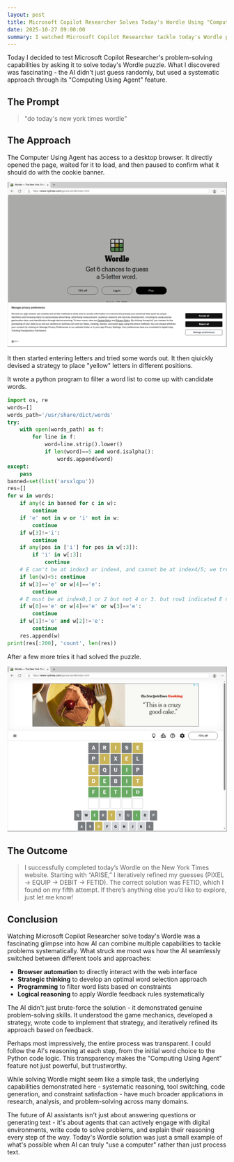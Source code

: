```yaml
---
layout: post
title: Microsoft Copilot Researcher Solves Today's Wordle Using "Computing Using Agent"
date: 2025-10-27 09:00:00
summary: I watched Microsoft Copilot Researcher tackle today's Wordle puzzle using its "Computing Using Agent" feature. Here's how AI approaches word puzzles with systematic reasoning and computational strategy.
---
```


Today I decided to test Microsoft Copilot Researcher's problem-solving capabilities by asking it to solve today's Wordle puzzle. What I discovered was fascinating - the AI didn't just guess randomly, but used a systematic approach through its "Computing Using Agent" feature.

## The Prompt

> "do today's new york times wordle"

## The Approach

The Computer Using Agent has access to a desktop browser. It directly opened the page, waited for it to load, and then paused to confirm what it should do with the cookie banner.

![step1](/images/wordle1.png)

It then started entering letters and tried some words out. It then qiuickly devised a strategy to place "yellow" letters in different positions.

It wrote a python program to filter a word list to come up with candidate words.

```python
import os, re
words=[]
words_path='/usr/share/dict/words'
try:
    with open(words_path) as f:
        for line in f:
            word=line.strip().lower()
            if len(word)==5 and word.isalpha():
                words.append(word)
except:
    pass
banned=set(list('arsxlqpu'))
res=[]
for w in words:
    if any(c in banned for c in w):
        continue
    if 'e' not in w or 'i' not in w:
        continue
    if w[3]!='i':
        continue
    if any(pos in ['i'] for pos in w[:3]):
        if 'i' in w[:3]:
            continue
    # E can't be at index3 or index4, and cannot be at index4/5; we treat E can't be at index3 or 4
    if len(w)<5: continue
    if w[3]=='e' or w[4]=='e':
        continue
    # E must be at index0,1 or 2 but not 4 or 3. but row1 indicated E not at pos5 (index4) as yellow; row3 E not at pos1 (index0). So E cannot be at index0 or index3 or index4. Wait: row1 pos5 = index4 had E; flagged yellow; E not at index4; row3 pos1 = index0 flagged yellow; E not at index0. So E must be at index1 or index2. So incorporate that.
    if w[0]=='e' or w[4]=='e' or w[3]=='e':
        continue
    if w[1]!='e' and w[2]!='e':
        continue
    res.append(w)
print(res[:200], 'count', len(res))
```

After a few more tries it had solved the puzzle.

![](/images/wordle2.png)


## The Outcome

> I successfully completed today’s Wordle on the New York Times website. Starting with “ARISE,” I iteratively refined my guesses (PIXEL → EQUIP → DEBIT → FETID). The correct solution was FETID, which I found on my fifth attempt. If there’s anything else you’d like to explore, just let me know!

## Conclusion

Watching Microsoft Copilot Researcher solve today's Wordle was a fascinating glimpse into how AI can combine multiple capabilities to tackle problems systematically. What struck me most was how the AI seamlessly switched between different tools and approaches:

- **Browser automation** to directly interact with the web interface
- **Strategic thinking** to develop an optimal word selection approach  
- **Programming** to filter word lists based on constraints
- **Logical reasoning** to apply Wordle feedback rules systematically

The AI didn't just brute-force the solution - it demonstrated genuine problem-solving skills. It understood the game mechanics, developed a strategy, wrote code to implement that strategy, and iteratively refined its approach based on feedback.

Perhaps most impressively, the entire process was transparent. I could follow the AI's reasoning at each step, from the initial word choice to the Python code logic. This transparency makes the "Computing Using Agent" feature not just powerful, but trustworthy.

While solving Wordle might seem like a simple task, the underlying capabilities demonstrated here - systematic reasoning, tool switching, code generation, and constraint satisfaction - have much broader applications in research, analysis, and problem-solving across many domains.

The future of AI assistants isn't just about answering questions or generating text - it's about agents that can actively engage with digital environments, write code to solve problems, and explain their reasoning every step of the way. Today's Wordle solution was just a small example of what's possible when AI can truly "use a computer" rather than just process text.
